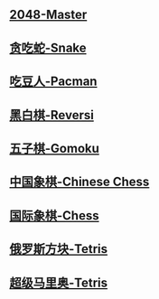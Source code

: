 <h2 align="left">
  <a href="https://aaoe.github.io/Games/2048">2048-Master</a>
</h2>

<h2 align="left">
  <a href="https://aaoe.github.io/Games/snake">贪吃蛇-Snake</a>
</h2>

<h2 align="left">
  <a href="https://aaoe.github.io/pacman-canvas">吃豆人-Pacman</a>
</h2>

<h2 align="left">
  <a href="https://aaoe.github.io/Games/reversi">黑白棋-Reversi</a>
</h2>

<h2 align="left">
  <a href="https://aaoe.github.io/Games/gomoku">五子棋-Gomoku</a>
</h2>

<h2 align="left">
  <a href="https://aaoe.github.io/Games/chess">中国象棋-Chinese Chess</a>
</h2>

<h2 align="left">
  <a href="https://aaoe.github.io/pacman-lila">国际象棋-Chess</a>
</h2>

<h2 align="left">
  <a href="https://aaoe.github.io/Games/tetris/index.html?lan=zh">俄罗斯方块-Tetris</a>
</h2>

<h2 align="left">
  <a href="https://aaoe.github.io/backbone-game-engine">超级马里奥-Tetris</a>
</h2>
